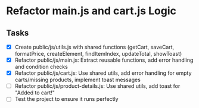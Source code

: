 # Refactor main.js and cart.js Logic

## Tasks

- [x] Create public/js/utils.js with shared functions (getCart, saveCart, formatPrice, createElement, findItemIndex, updateTotal, showToast)
- [x] Refactor public/js/main.js: Extract reusable functions, add error handling and condition checks
- [x] Refactor public/js/cart.js: Use shared utils, add error handling for empty carts/missing products, implement toast messages
- [ ] Refactor public/js/product-details.js: Use shared utils, add toast for "Added to cart!"
- [ ] Test the project to ensure it runs perfectly
